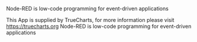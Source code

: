 Node-RED is low-code programming for event-driven applications

This App is supplied by TrueCharts, for more information please visit https://truecharts.org
Node-RED is low-code programming for event-driven applications
